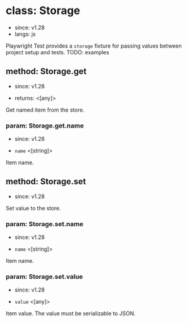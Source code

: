 # class: Storage
* since: v1.28
* langs: js

Playwright Test provides a `storage` fixture for passing values between project setup and tests.
TODO: examples

## method: Storage.get
* since: v1.28
- returns: <[any]>

Get named item from the store.

### param: Storage.get.name
* since: v1.28
- `name` <[string]>

Item name.

## method: Storage.set
* since: v1.28

Set value to the store.

### param: Storage.set.name
* since: v1.28
- `name` <[string]>

Item name.

### param: Storage.set.value
* since: v1.28
- `value` <[any]>

Item value. The value must be serializable to JSON.

